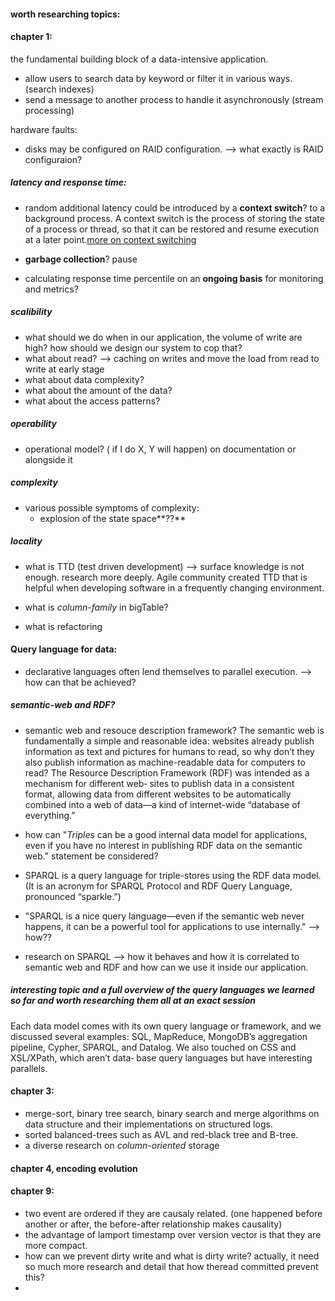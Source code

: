 #### worth researching topics:

#### chapter 1:

the fundamental building block of a data-intensive application.

- allow users to search data by keyword or filter it in various ways. (search indexes)
- send a message to another process to handle it asynchronously (stream processing)

hardware faults:

- disks may be configured on RAID configuration. --> what exactly is RAID configuraion?

##### latency and response time:

- random additional latency could be introduced by a **context switch**? to a background process.
  A context switch is the process of storing the state of a process or thread, so that it can be restored and resume execution at a later point.[more on context switching](https://www.techtarget.com/whatis/definition/context-switch)

- **garbage collection**? pause

- calculating response time percentile on an **ongoing basis** for monitoring and metrics?

##### scalibility

- what should we do when in our application, the volume of write are high? how should we design our system to cop that?
- what about read? --> caching on writes and move the load from read to write at early stage
- what about data complexity?
- what about the amount of the data?
- what about the access patterns?

##### operability

- operational model? ( if I do X, Y will happen) on documentation or alongside it

##### complexity

- various possible symptoms of complexity:
  - explosion of the state space**??**

##### locality

- what is TTD (test driven development) --> surface knowledge is not enough. research more deeply.
  Agile community created TTD that is helpful when developing software in a frequently changing environment.
- what is _column-family_ in bigTable?

- what is refactoring

#### Query language for data:

- declarative languages often lend themselves to parallel execution. --> how can that be achieved?

##### semantic-web and RDF?

- semantic web and resouce description framework?
  The semantic web is fundamentally a simple and reasonable idea: websites already publish information as text and pictures for humans to read, so why don’t they also publish information as machine-readable data for computers to read? The Resource Description Framework (RDF) was intended as a mechanism for different web‐ sites to publish data in a consistent format, allowing data from different websites to be automatically combined into a web of data—a kind of internet-wide “database of everything.”

- how can "_Triples_ can be a good internal data model for applications, even if you have no interest in publishing RDF data on the semantic web." statement be considered?
- SPARQL is a query language for triple-stores using the RDF data model. (It is an acronym for SPARQL Protocol and RDF Query Language, pronounced “sparkle.”)

- "SPARQL is a nice query language—even if the semantic web never happens, it can be a powerful tool for applications to use internally." --> how??
- research on SPARQL --> how it behaves and how it is correlated to semantic web and RDF and how can we use it inside our application.

##### interesting topic and a full overview of the query languages we learned so far and worth researching them all at an exact session

Each data model comes with its own query language or framework, and we discussed several examples:
SQL, MapReduce, MongoDB’s aggregation pipeline, Cypher, SPARQL, and Datalog. We also touched on CSS and XSL/XPath,
which aren’t data‐ base query languages but have interesting parallels.

#### chapter 3:

- merge-sort, binary tree search, binary search and merge algorithms on data structure and their implementations on structured
  logs.
- sorted balanced-trees such as AVL and red-black tree and B-tree.
- a diverse research on _column-oriented_ storage

#### chapter 4, encoding evolution



#### chapter 9:
- two event are ordered if they are causaly related. (one happened before another or after, the before-after relationship makes causality)
- the advantage of lamport timestamp over version vector is that they are more compact.
- how can we prevent dirty write and what is dirty write? actually, it need so much more research and detail that how theread committed prevent this?
- 